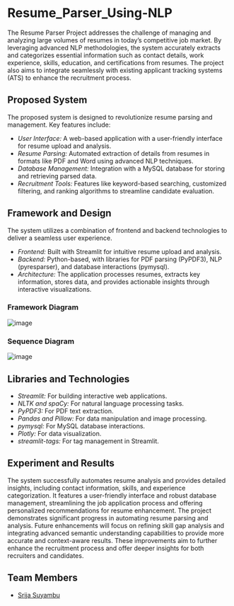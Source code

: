 # Resume_Parser_Using-NLP

The Resume Parser Project addresses the challenge of managing and analyzing large volumes of resumes in today’s competitive job market. By leveraging advanced NLP methodologies, the system accurately extracts and categorizes essential information such as contact details, work experience, skills, education, and certifications from resumes. The project also aims to integrate seamlessly with existing applicant tracking systems (ATS) to enhance the recruitment process.


## Proposed System

The proposed system is designed to revolutionize resume parsing and management. Key features include:

- *User Interface:* A web-based application with a user-friendly interface for resume upload and analysis.
- *Resume Parsing:* Automated extraction of details from resumes in formats like PDF and Word using advanced NLP techniques.
- *Database Management:* Integration with a MySQL database for storing and retrieving parsed data.
- *Recruitment Tools:* Features like keyword-based searching, customized filtering, and ranking algorithms to streamline candidate evaluation.

## Framework and Design

The system utilizes a combination of frontend and backend technologies to deliver a seamless user experience. 

- *Frontend:* Built with Streamlit for intuitive resume upload and analysis.
- *Backend:* Python-based, with libraries for PDF parsing (PyPDF3), NLP (pyresparser), and database interactions (pymysql).
- *Architecture:* The application processes resumes, extracts key information, stores data, and provides actionable insights through interactive visualizations.

### Framework Diagram

![image](https://github.com/user-attachments/assets/b1e48e2e-ef9a-4953-9cd4-a25765d4d938)


### Sequence Diagram

![image](https://github.com/user-attachments/assets/9cd814b2-b51a-4a12-bbba-f5edb4e1215d)


## Libraries and Technologies

- *Streamlit:* For building interactive web applications.
- *NLTK and spaCy:* For natural language processing tasks.
- *PyPDF3:* For PDF text extraction.
- *Pandas and Pillow:* For data manipulation and image processing.
- *pymysql:* For MySQL database interactions.
- *Plotly:* For data visualization.
- *streamlit-tags:* For tag management in Streamlit.

## Experiment and Results

The system successfully automates resume analysis and provides detailed insights, including contact information, skills, and experience categorization. It features a user-friendly interface and robust database management, streamlining the job application process and offering personalized recommendations for resume enhancement.
The project demonstrates significant progress in automating resume parsing and analysis. Future enhancements will focus on refining skill gap analysis and integrating advanced semantic understanding capabilities to provide more accurate and context-aware results. These improvements aim to further enhance the recruitment process and offer deeper insights for both recruiters and candidates.

## Team Members

- [Srija Suyambu](https://github.com/srijasuyambu7168)
